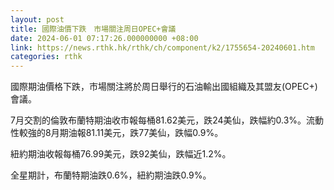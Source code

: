 ```yaml
---
layout: post
title: 國際油價下跌　市場關注周日OPEC+會議
date: 2024-06-01 07:17:26.000000000 +08:00
link: https://news.rthk.hk/rthk/ch/component/k2/1755654-20240601.htm
categories: rthk
---
```


國際期油價格下跌，市場關注將於周日舉行的石油輸出國組織及其盟友(OPEC+)會議。

7月交割的倫敦布蘭特期油收市報每桶81.62美元，跌24美仙，跌幅約0.3%。流動性較強的8月期油報81.11美元，跌77美仙，跌幅0.9%。

紐約期油收報每桶76.99美元，跌92美仙，跌幅近1.2%。

全星期計，布蘭特期油跌0.6%，紐約期油跌0.9%。
